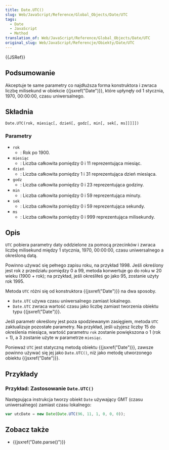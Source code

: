 ```yaml
---
title: Date.UTC()
slug: Web/JavaScript/Reference/Global_Objects/Date/UTC
tags:
  - Date
  - JavaScript
  - Method
translation_of: Web/JavaScript/Reference/Global_Objects/Date/UTC
original_slug: Web/JavaScript/Referencje/Obiekty/Date/UTC
---
```

{{JSRef}}

## Podsumowanie

Akceptuje te same parametry co najdłuższa forma konstruktora i zwraca liczbę milisekund w obiekcie {{jsxref("Date")}}, które upłynęły od 1 stycznia, 1970, 00:00:00, czasu uniwersalnego.

## Składnia

    Date.UTC(rok, miesiąc[, dzień[, godz[, min[, sek[, ms]]]]])

### Parametry

- `rok`
  - : Rok po 1900.
- `miesiąc`
  - : Liczba całkowita pomiędzy 0 i 11 reprezentująca miesiąc.
- `dzień`
  - : Liczba całkowita pomiędzy 1 i 31 reprezentująca dzień miesiąca.
- `godz`
  - : Liczba całkowita pomiędzy 0 i 23 reprezentująca godziny.
- `min`
  - : Liczba całkowita pomiędzy 0 i 59 reprezentująca minuty.
- `sek`
  - : Liczba całkowita pomiędzy 0 i 59 reprezentująca sekundy.
- `ms`
  - : Liczba całkowita pomiędzy 0 i 999 reprezentująca milisekundy.

## Opis

`UTC` pobiera parametry daty oddzielone za pomocą przecinków i zwraca liczbę milisekund między 1 stycznia, 1970, 00:00:00, czasu uniwersalnego a określoną datą.

Powinno używać się pełnego zapisu roku, na przykład 1998. Jeśli określony jest rok z przedziału pomiędzy 0 a 99, metoda konwertuje go do roku w 20 wieku (1900 + rok); na przykład, jeśli określiłeś go jako 95, zostanie użyty rok 1995.

Metoda `UTC` różni się od konstruktora {{jsxref("Date")}} na dwa sposoby.

- `Date.UTC` używa czasu uniwersalnego zamiast lokalnego.
- `Date.UTC` zwraca wartość czasu jako liczbę zamiast tworzenia obiektu typu {{jsxref("Date")}}.

Jeśli parametr określony jest poza spodziewanym zasięgiem, metoda `UTC` zaktualizuje pozostałe parametry. Na przykład, jeśli użyjesz liczby 15 do określenia miesiąca, wartość parametru `rok` zostanie powiększona o 1 (rok + 1), a 3 zostanie użyte w parametrze `miesiąc`.

Ponieważ `UTC` jest statyczną metodą obiektu {{jsxref("Date")}}, zawsze powinno używać się jej jako `Date.UTC()`, niż jako metodę utworzonego obiektu {{jsxref("Date")}}.

## Przykłady

### Przykład: Zastosowanie `Date.UTC()`

Następująca instrukcja tworzy obiekt `Date` używający GMT (czasu uniwersalnego) zamiast czasu lokalnego:

```js
var utcDate = new Date(Date.UTC(96, 11, 1, 0, 0, 0));
```

## Zobacz także

- {{jsxref("Date.parse()")}}
